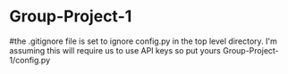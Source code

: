 # Group-Project-1

#the .gitignore file is set to ignore config.py in the top level directory.  I'm assuming this will require us to use API keys so put yours Group-Project-1/config.py
